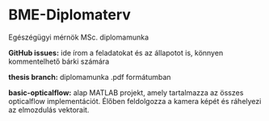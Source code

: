 # BME-Diplomaterv
Egészégügyi mérnök MSc. diplomamunka

**GitHub issues:** ide írom a feladatokat és az állapotot is, könnyen kommentelhető bárki számára

**thesis branch:** diplomamunka .pdf formátumban

**basic-opticalflow:** alap MATLAB projekt, amely tartalmazza az összes opticalflow implementációt. Élőben feldolgozza a kamera képét és ráhelyezi az elmozdulás vektorait. 
